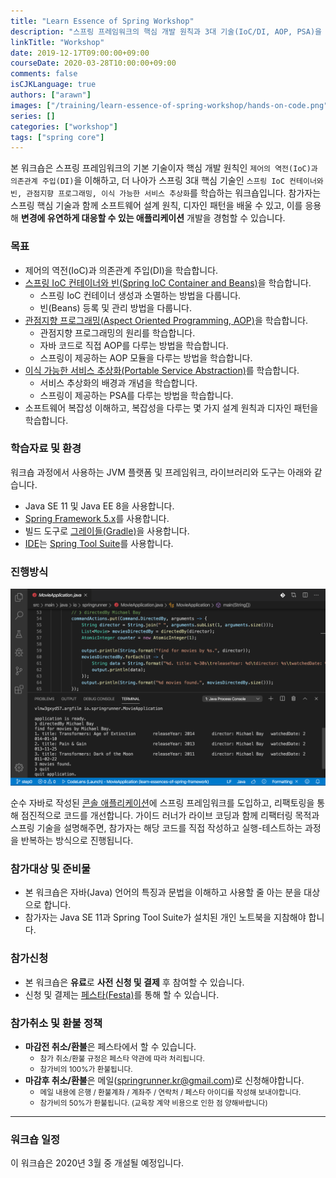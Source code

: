 ```yaml
---
title: "Learn Essence of Spring Workshop"
description: "스프링 프레임워크의 핵심 개발 원칙과 3대 기술(IoC/DI, AOP, PSA)을 학습하는 핸즈온 랩 워크숍입니다."
linkTitle: "Workshop"
date: 2019-12-17T09:00:00+09:00
courseDate: 2020-03-28T10:00:00+09:00
comments: false
isCJKLanguage: true
authors: ["arawn"]
images: ["/training/learn-essence-of-spring-workshop/hands-on-code.png"]
series: []
categories: ["workshop"]
tags: ["spring core"]
---
```


본 워크숍은 스프링 프레임워크의 기본 기술이자 핵심 개발 원칙인 `제어의 역전(IoC)과 의존관계 주입(DI)`을 이해하고, 더 나아가 스프링 3대 핵심 기술인 `스프링 IoC 컨테이너와 빈, 관점지향 프로그래밍, 이식 가능한 서비스 추상화`를 학습하는 워크숍입니다. 참가자는 스프링 핵심 기술과 함께 소프트웨어 설계 원칙, 디자인 패턴을 배울 수 있고, 이를 응용해 **변경에 유연하게 대응할 수 있는 애플리케이션** 개발을 경험할 수 있습니다.

### 목표

* 제어의 역전(IoC)과 의존관계 주입(DI)을 학습합니다.
* [스프링 IoC 컨테이너와 빈(Spring IoC Container and Beans)](https://docs.spring.io/spring/docs/current/spring-framework-reference/core.html#beans)을 학습합니다.
  - 스프링 IoC 컨테이너 생성과 소멸하는 방법을 다룹니다.
  - 빈(Beans) 등록 및 관리 방법을 다룹니다.
* [관점지향 프로그래밍(Aspect Oriented Programming, AOP)](https://docs.spring.io/spring/docs/current/spring-framework-reference/core.html#aop)을 학습합니다.
  - 관점지향 프로그래밍의 원리를 학습합니다.
  - 자바 코드로 직접 AOP를 다루는 방법을 학습합니다.
  - 스프링이 제공하는 AOP 모듈을 다루는 방법을 학습합니다.
* [이식 가능한 서비스 추상화(Portable Service Abstraction)](https://docs.spring.io/spring/docs/current/spring-framework-reference/integration.html#spring-integration)를 학습합니다.
  - 서비스 추상화의 배경과 개념을 학습합니다.
  - 스프링이 제공하는 PSA를 다루는 방법을 학습합니다.
* 소프트웨어 복잡성 이해하고, 복잡성을 다루는 몇 가지 설계 원칙과 디자인 패턴을 학습합니다.

### 학습자료 및 환경

워크숍 과정에서 사용하는 JVM 플랫폼 및 프레임워크, 라이브러리와 도구는 아래와 같습니다.

* Java SE 11 및 Java EE 8을 사용합니다.
* [Spring Framework 5.x](https://spring.io/projects/spring-framework)를 사용합니다.
* 빌드 도구로 [그레이들(Gradle)](https://gradle.org)을 사용합니다.
* [IDE](https://ko.wikipedia.org/wiki/통합_개발_환경)는 [Spring Tool Suite](https://spring.io/tools)를 사용합니다.

### 진행방식

<p align="center">
  <img width="640px" src="hands-on-code.png"/>
</p>

순수 자바로 작성된 [콘솔 애플리케이션](https://en.wikipedia.org/wiki/Console_application)에 스프링 프레임워크를 도입하고, 리팩토링을 통해 점진적으로 코드를 개선합니다. 가이드 러너가 라이브 코딩과 함께 리팩터링 목적과 스프링 기술을 설명해주면, 참가자는 해당 코드를 직접 작성하고 실행-테스트하는 과정을 반복하는 방식으로 진행됩니다.

### 참가대상 및 준비물

* 본 워크숍은 자바(Java) 언어의 특징과 문법을 이해하고 사용할 줄 아는 분을 대상으로 합니다.
* 참가자는 Java SE 11과 Spring Tool Suite가 설치된 개인 노트북을 지참해야 합니다.

### 참가신청

- 본 워크숍은 **유료**로 **사전 신청 및 결제** 후 참여할 수 있습니다.
- 신청 및 결제는 [페스타(Festa)](https://festa.io)를 통해 할 수 있습니다.

### 참가취소 및 환불 정책
- **마감전 취소/환불**은 페스타에서 할 수 있습니다.
    - <small>참가 취소/환불 규정은 페스타 약관에 따라 처리됩니다.</small>
    - <small>참가비의 100%가 환불됩니다.</small>
- **마감후 취소/환불**은 메일(springrunner.kr@gmail.com)로 신청해야합니다.
    - <small>메일 내용에 은행 / 환불계좌 / 계좌주 / 연락처 / 페스타 아이디를 작성해 보내야합니다.</small>
    - <small>참가비의 50%가 환불됩니다. (교육장 계약 비용으로 인한 점 양해바랍니다)</small>

<hr>

### 워크숍 일정

이 워크숍은 2020년 3월 중 개설될 예정입니다.

<script type="text/javascript">
  fbq('track', 'ViewContent', { value: 'essenceofspring' });
</script>